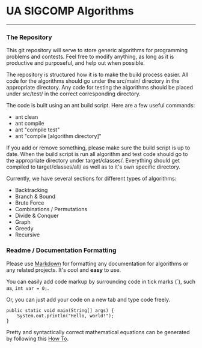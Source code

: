 # UA SIGCOMP Algorithms
---

### The Repository

This git repository will serve to store generic algorithms for programming problems and contests. Feel free to modify anything, as long as it is productive and purposeful, and help out when possible. 

The repository is structured how it is to make the build process easier. All code for the algorithms should go under the src/main/ directory in the appropriate directory. Any code for testing the algorithms should be placed under src/test/ in the correct corresponding directory.

The code is built using an ant build script. Here are a few useful commands:
* ant clean
* ant compile
* ant "compile test"
* ant "compile [algorithm directory]"

If you add or remove something, please make sure the build script is up to date. When the build script is run all algorithm and test code should go to the appropriate directory under target/classes/. Everything should get compiled to target/classes/all/ as well as to it's own specific directory.

Currently, we have several sections for different types of algorithms:

* Backtracking
* Branch & Bound
* Brute Force
* Combinations / Permutations
* Divide & Conquer
* Graph
* Greedy
* Recursive
	
### Readme / Documentation Formatting
Please use [Markdown](http://en.wikipedia.org/wiki/Markdown) for formatting any documentation for algorithms or any related projects. It's *cool* and __easy__ to use.

You can easily add code markup by surrounding code in tick marks (\`), such as, `int var = 0;`.

Or, you can just add your code on a new tab and type code freely.

	public static void main(String[] args) {
		System.out.println("Hello, world!");
	}

Pretty and syntactically correct mathematical equations can be generated by following this [How To](https://github.com/rsnibbles/UAAlgorithms/wiki/How-to-make-mathematical-equations-in-markdown).
